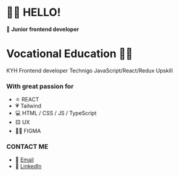 # 👩‍💻 HELLO! 
🚀 <b>Junior frontend developer</b> <br>

# Vocational Education 👩‍🎓
KYH Frontend developer 
Technigo JavaScript/React/Redux Upskill

###   With great passion for
- ⚛️ REACT <br>
- 💗 Tailwind <br>
- 💻  HTML / CSS / JS / TypeScript <br>
- 🟨 UX
- 👩‍🎨 FIGMA

 ###   CONTACT ME
- 📧  <a href="mailto:andersson.lina89@gmail.com">Email</a><br>
- :large_blue_circle: [LinkedIn](https://www.linkedin.com/in/lina-andersson89) <br>


###


